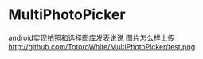 # MultiPhotoPicker
android实现拍照和选择图库发表说说
图片怎么样上传
http://github.com/TotoroWhite/MultiPhotoPicker/test.png
